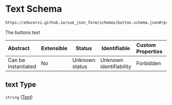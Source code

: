 # Text Schema

```txt
https://educorvi.github.io/vue_json_form/schemas/button.schema.json#/properties/text
```

The buttons text


| Abstract            | Extensible | Status         | Identifiable            | Custom Properties | Additional Properties | Access Restrictions | Defined In                                                                   |
| :------------------ | ---------- | -------------- | ----------------------- | :---------------- | --------------------- | ------------------- | ---------------------------------------------------------------------------- |
| Can be instantiated | No         | Unknown status | Unknown identifiability | Forbidden         | Allowed               | none                | [button.schema.json\*](../schemas/button.schema.json "open original schema") |

## text Type

`string` ([Text](button-properties-text.md))
